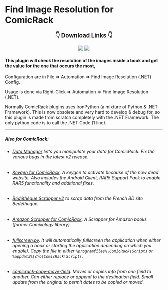 ﻿# Find Image Resolution for ComicRack

<p align="center">
    <b><u><span style='font-size:14.0pt'>👇 Download Links 👇</span></u></b>
</p>
<p align="center">
    <a href="https://github.com/maforget/ComicRack_FindImageResolution/releases/latest/download/FindImageResolution.crplugin" alt="Latest Release">
      <img src="https://img.shields.io/github/v/release/maforget/ComicRack_FindImageResolution?label=latest%20release&logo=github" /></a>
    <a href="https://github.com/maforget/ComicRack_FindImageResolution/releases/download/nightly/FindImageResolution.crplugin" alt="Pre-Release">
      <img src="https://img.shields.io/github/v/release/maforget/ComicRack_FindImageResolution?include_prereleases&label=pre-release&logo=github" /></a>
</p>
  
#### This plugin will check the resolution of the images inside a book and get the value for the one that occurs the most,

Configuration are in File => Automation => Find Image Resolution (.NET) Config.

Usage is done via Right-Click => Automation => Find Image Resolution (.NET).


Normally ComicRack plugins uses IronPython (a mixture of Python & .NET Framework). This is now obsolete and very hard to develop & debug for, so this plugin is made from scratch completely with the .NET Framework. The only python code is to call the .NET Code (1 line).


----

##### Also for ComicRack:

- ###### [Data Manager](https://github.com/maforget/CRDataManager) let's you manipulate your data for ComicRack. Fix the various bugs in the latest v2 release.
- ###### [Keygen for ComicRack](https://github.com/maforget/ComicRackKeygen). A keygen to activate because of the now dead website. Also includes the Android Client, RAR5 Support Pack to enable RAR5 functionality and additional fixes.
- ###### [Bédéthèque Scrapper v2](https://github.com/maforget/Bedetheque-Scrapper-2) to scrap data from the French BD site Bédétheque.
- ###### [Amazon Scrapper for ComicRack](https://github.com/maforget/ComicRack_AmazonScrapper). A Scrapper for Amazon books (former Comixology library).
- ###### [fullscreen.py](https://gist.githubusercontent.com/maforget/186a99205140acd3f7d3328ad1466e62/raw/8c7c0ecab28fb9a6037adbe19ff553e3597cccd6/fullscreen.py). It will automatically fullscreen the application when either opening a book or starting the application depending on which you enable). Copy the file in either `%programfiles%\ComicRack\Scripts` or `%appdata%\cYo\ComicRack\Scripts`.
- ###### [comicrack-copy-move-field](https://github.com/maforget/comicrack-copy-move-field). Moves or copies info from one field to another. Can either replace or append to the destination field. Small update from the original to permit dates to be copied or moved.
